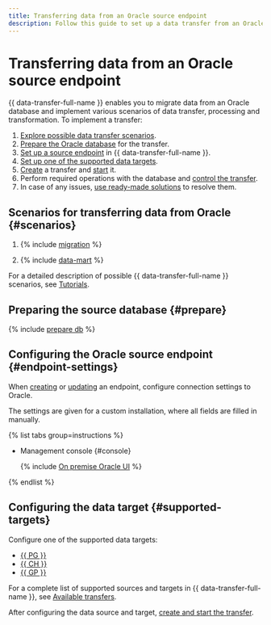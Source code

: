 ```yaml
---
title: Transferring data from an Oracle source endpoint
description: Follow this guide to set up a data transfer from an Oracle source endpoint.
---
```


# Transferring data from an Oracle source endpoint

{{ data-transfer-full-name }} enables you to migrate data from an Oracle database and implement various scenarios of data transfer, processing and transformation. To implement a transfer:

1. [Explore possible data transfer scenarios](#scenarios).
1. [Prepare the Oracle database](#prepare) for the transfer.
1. [Set up a source endpoint](#endpoint-settings) in {{ data-transfer-full-name }}.
1. [Set up one of the supported data targets](#supported-targets).
1. [Create](../../transfer.md#create) a transfer and [start](../../transfer.md#activate) it.
1. Perform required operations with the database and [control the transfer](../../monitoring.md).
1. In case of any issues, [use ready-made solutions](../../../../data-transfer/troubleshooting/index.md) to resolve them.

## Scenarios for transferring data from Oracle {#scenarios}

1. {% include [migration](../../../../_includes/data-transfer/scenario-captions/migration.md) %}

1. {% include [data-mart](../../../../_includes/data-transfer/scenario-captions/data-mart.md) %}

For a detailed description of possible {{ data-transfer-full-name }} scenarios, see [Tutorials](../../../tutorials/index.md).

## Preparing the source database {#prepare}

{% include [prepare db](../../../../_includes/data-transfer/endpoints/sources/oracle-prepare.md) %}

## Configuring the Oracle source endpoint {#endpoint-settings}

When [creating](../index.md#create) or [updating](../index.md#update) an endpoint, configure connection settings to Oracle.

The settings are given for a custom installation, where all fields are filled in manually.

{% list tabs group=instructions %}

- Management console {#console}

    {% include [On premise Oracle UI](../../../../_includes/data-transfer/necessary-settings/ui/on-premise-oracle.md) %}

{% endlist %}

## Configuring the data target {#supported-targets}

Configure one of the supported data targets:

* [{{ PG }}](../target/postgresql.md)
* [{{ CH }}](../target/clickhouse.md)
* [{{ GP }}](../target/greenplum.md)

For a complete list of supported sources and targets in {{ data-transfer-full-name }}, see [Available transfers](../../../transfer-matrix.md).

After configuring the data source and target, [create and start the transfer](../../transfer.md#create).
